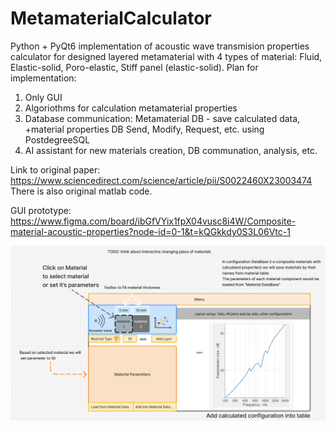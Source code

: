 # MetamaterialCalculator

Python + PyQt6 implementation of acoustic wave transmision properties calculator for designed layered metamaterial with 4 types of material: Fluid, Elastic-solid, Poro-elastic, Stiff panel (elastic-solid).
Plan for implementation:
1. Only GUI
2. Algoriothms for calculation metamaterial properties
3. Database communication: Metamaterial DB - save calculated data, +material properties DB
Send, Modify, Request, etc. using PostdegreeSQL
4. AI assistant for new materials creation, DB communation, analysis, etc.

Link to original paper: https://www.sciencedirect.com/science/article/pii/S0022460X23003474
There is also original matlab code.

GUI prototype:
https://www.figma.com/board/ibGfVYix1fpX04vusc8i4W/Composite-material-acoustic-properties?node-id=0-1&t=kQGkkdy0S3L06Vtc-1

![GUI_prototype.png](GUI_prototype.png)